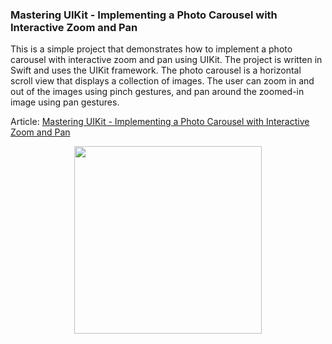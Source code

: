 ### Mastering UIKit - Implementing a Photo Carousel with Interactive Zoom and Pan

This is a simple project that demonstrates how to implement a photo carousel with interactive zoom and pan using UIKit. The project is written in Swift and uses the UIKit framework. The photo carousel is a horizontal scroll view that displays a collection of images. The user can zoom in and out of the images using pinch gestures, and pan around the zoomed-in image using pan gestures.

Article: [Mastering UIKit - Implementing a Photo Carousel with Interactive Zoom and Pan](placeholder)

<div align="center">
  <img src="readme_assets/demo.gif" width="300px" />
</div>

